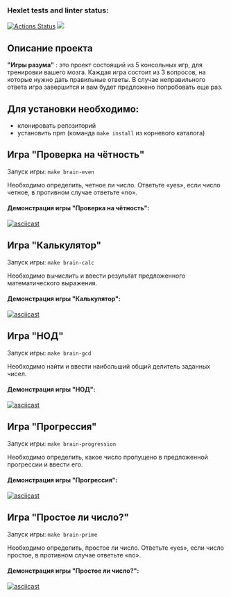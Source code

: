 ### Hexlet tests and linter status:

[![Actions Status](https://github.com/lagiska/frontend-project-44/actions/workflows/hexlet-check.yml/badge.svg)](https://github.com/lagiska/frontend-project-44/actions)
<a href="https://codeclimate.com/github/lagiska/frontend-project-44/maintainability"><img src="https://api.codeclimate.com/v1/badges/ae27b53cd82aae899096/maintainability" /></a>

## Описание проекта

__"Игры разума"__ : это проект состоящий из 5 консольных игр, для тренировки вашего мозга. Каждая игра cостоит из 3 вопросов, на которые нужно дать правильные ответы. В случае неправильного ответа игра завершится и вам будет предложено попробовать еще раз.

## Для установки необходимо:

- клонировать репозиторий
- установить npm (команда `make install` из корневого каталога)

## Игра "Проверка на чётность"

Запуск игры: `make brain-even`

Необходимо определить, четное ли число. Ответьте «yes», если число четное, в противном случае ответьте «no».

#### Демонстрация игры "Проверка на чётность":

[![asciicast](https://asciinema.org/a/NWYM7AEqS1xJKD0Ffl9Nt5Uxj.svg)](https://asciinema.org/a/NWYM7AEqS1xJKD0Ffl9Nt5Uxj)

## Игра "Калькулятор"

Запуск игры: `make brain-calc`

Необходимо вычислить и ввести результат предложенного математического выражения.

#### Демонстрация игры "Калькулятор":

[![asciicast](https://asciinema.org/a/SzWxsowQtLVhZ2AWWklHaHLdV.svg)](https://asciinema.org/a/SzWxsowQtLVhZ2AWWklHaHLdV)

## Игра "НОД"

Запуск игры: `make brain-gcd`

Необходимо найти и ввести наибольший общий делитель заданных чисел.

#### Демонстрация игры "НОД":

[![asciicast](https://asciinema.org/a/hjzbs69SH8yg9T2d1XtEXMcnx.svg)](https://asciinema.org/a/hjzbs69SH8yg9T2d1XtEXMcnx)

## Игра "Прогрессия"

Запуск игры: `make brain-progression`

Необходимо определить, какое число пропущено в предложенной прогрессии и ввести его.

#### Демонстрация игры "Прогрессия":

[![asciicast](https://asciinema.org/a/gZF3i5iNpWvZbLSVJ4b55ojmH.svg)](https://asciinema.org/a/gZF3i5iNpWvZbLSVJ4b55ojmH)

## Игра "Простое ли число?"

Запуск игры: `make brain-prime`

Необходимо определить, простое ли число. Ответьте «yes», если число простое, в противном случае ответьте «no».

#### Демонстрация игры "Простое ли число?":

[![asciicast](https://asciinema.org/a/K7ugom0kZM3JQVQRi0z62oi4q.svg)](https://asciinema.org/a/K7ugom0kZM3JQVQRi0z62oi4q)